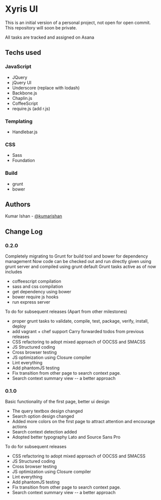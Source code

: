 Xyris UI
========

This is an initial version of a personal project, not open for open commit.
This repository will soon be private.

All tasks are tracked and assigned on Asana

Techs used
----------
### JavaScript
* JQuery
* jQuery UI
* Underscore (replace with lodash)
* Backbone.js
* Chaplin.js
* CoffeeScript
* require.js (add r.js)

### Templating
* Handlebar.js

### CSS
* Sass
* Foundation

### Build
* grunt
* bower

Authors
-------
Kumar Ishan - [@kumarishan](https://github.com/kumarishan)

Change Log
-----------

### 0.2.0
Completely migrating to Grunt for build tool and bower for dependency management
Now code can be checked out and run directly given using grunt server and compiled
using grunt default
Grunt tasks active as of now includes
* coffeescript compilation
* sass and css compilation
* get dependency using bower
* bower require js hooks
* run express server

To do for subsequent releases (Apart from other milestones)
* proper grunt tasks to validate, compile, test, package, verify, install, deploy
* add vagrant + chef support
Carry forwarded todos from previous releases
* CSS refactoring to adopt mixed approach of OOCSS and SMACSS
* JS Structured coding
* Cross browser testing
* JS optimization using Closure compiler
* Lint everything
* Add phantomJS testing
* Fix transition from other page to search context page.
* Search context summary view -- a better approach

### 0.1.0
Basic functionality of the first page, better ui design
* The query textbox design changed
* Search option design changed
* Added more colors on the first page to attract attention and encourage actions
* Search context detection added
* Adopted better typography Lato and Source Sans Pro

To do for subsequent releases
* CSS refactoring to adopt mixed approach of OOCSS and SMACSS
* JS Structured coding
* Cross browser testing
* JS optimization using Closure compiler
* Lint everything
* Add phantomJS testing
* Fix transition from other page to search context page.
* Search context summary view -- a better approach

